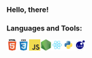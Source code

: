 ### Hello, there!

### Languages and Tools:
[<img align="left" alt="CSS" width="26px" target="_blank" src="https://raw.githubusercontent.com/github/explore/main/topics/html/html.png"  />][HTML_Site]
[<img align="left" alt="CSS" width="26px" src="https://raw.githubusercontent.com/github/explore/main/topics/css/css.png" />][CSS_Site]
[<img align="left" alt="JavaScript" width="26px" src="https://raw.githubusercontent.com/github/explore/main/topics/javascript/javascript.png" />][JavaScript_Site]
[<img align="left" alt="Node.JS" width="26px" src="https://raw.githubusercontent.com/github/explore/main/topics/nodejs/nodejs.png" />][NodeJS_Site]
[<img align="left" alt="React" width="26px" src="https://raw.githubusercontent.com/github/explore/main/topics/react/react.png" />][React_Site]
[<img align="left" alt="Python" width="26px" src="https://raw.githubusercontent.com/github/explore/main/topics/python/python.png" />][Python_Site]
[<img align="left" alt="Lua" width="26px" src="https://raw.githubusercontent.com/github/explore/main/topics/lua/lua.png" />][Lua_Site]





[CSS_Site]: https://developer.mozilla.org/en-US/docs/Web/CSS
[HTML_SITE]: https://developer.mozilla.org/en-US/docs/Web/HTML
[JavaScript_Site]: https://developer.mozilla.org/en-US/docs/Web/JavaScriptw
[Lua_Site]: https://www.lua.org/about.html
[NodeJS_Site]: https://nodejs.org/en/about/
[Python_Site]: https://www.python.org/
[React_Site]: https://reactjs.org/